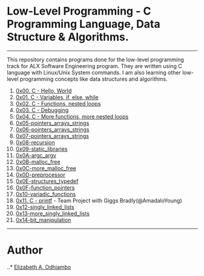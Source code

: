 # Low-Level Programming - C Programming Language, Data Structure & Algorithms.
---
This repository contains programs done for the low-level programming track for ALX Software Engineering program. They are written using C language with Linux/Unix System commands. I am also learning other low-level programming concepts like data structures and algorithms.

1. [0x00. C - Hello, World](https://github.com/akinyiliz/alx-low_level_programming/tree/master/0x00-hello_world)
2. [0x01. C - Variables, if, else, while](https://github.com/akinyiliz/alx-low_level_programming/tree/master/0x01-variables_if_else_while)
3. [0x02. C - Functions, nested loops](https://github.com/akinyiliz/alx-low_level_programming/tree/master/0x02-functions_nested_loops)
4. [0x03. C - Debugging](https://github.com/akinyiliz/alx-low_level_programming/tree/master/0x03-debugging)
5. [0x04. C - More functions, more nested loops](https://github.com/akinyiliz/alx-low_level_programming/tree/master/0x04-more_functions_nested_loops)
6. [0x05-pointers_arrays_strings](https://github.com/akinyiliz/alx-low_level_programming/tree/master/0x05-pointers_arrays_strings)
7. [0x06-pointers_arrays_strings](https://github.com/akinyiliz/alx-low_level_programming/tree/master/0x06-pointers_arrays_strings)
8. [0x07-pointers_arrays_strings](https://github.com/akinyiliz/alx-low_level_programming/tree/master/0x07-pointers_arrays_strings)
9. [0x08-recursion](https://github.com/akinyiliz/alx-low_level_programming/tree/master/0x08-recursion)
10. [0x09-static_libraries](https://github.com/akinyiliz/alx-low_level_programming/tree/master/0x09-static_libraries)
11. [0x0A-argc_argv](https://github.com/akinyiliz/alx-low_level_programming/tree/master/0x0A-argc_argv)
12. [0x0B-malloc_free](https://github.com/akinyiliz/alx-low_level_programming/tree/master/0x0B-malloc_free)
13. [0x0C-more_malloc_free](https://github.com/akinyiliz/alx-low_level_programming/tree/master/0x0C-more_malloc_free)
14. [0x0D-preprocessor](https://github.com/akinyiliz/alx-low_level_programming/tree/master/0x0D-preprocessor)
15. [0x0E-structures_typedef](https://github.com/akinyiliz/alx-low_level_programming/tree/master/0x0E-structures_typedef)
16. [0x0F-function_pointers](https://github.com/akinyiliz/alx-low_level_programming/tree/master/0x0F-function_pointers)
17. [0x10-variadic_functions](https://github.com/akinyiliz/alx-low_level_programming/tree/master/0x10-variadic_functions)
18. [0x11. C - printf](https://github.com/AmadaloYoung/printf) - Team Project with Giggs Bradly(@AmadaloYoung)
19. [0x12-singly_linked_lists](https://github.com/akinyiliz/alx-low_level_programming/tree/master/0x12-singly_linked_lists)
20. [0x13-more_singly_linked_lists](https://github.com/akinyiliz/alx-low_level_programming/tree/master/0x13-more_singly_linked_lists)
21. [0x14-bit_manipulation](https://github.com/akinyiliz/alx-low_level_programming/tree/master/0x14-bit_manipulation)
---
# Author
..* [Elizabeth A. Odhiambo](https://github.com/akinyiliz)
